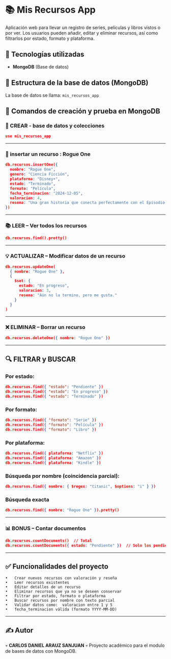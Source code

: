 # 📚 Mis Recursos App

Aplicación web para llevar un registro de series, películas y libros vistos o por ver. Los usuarios pueden añadir, editar y eliminar recursos, así como filtrarlos por estado, formato y plataforma.

## 🧩 Tecnologías utilizadas

- **MongoDB** (Base de datos)

## 📁 Estructura de la base de datos (MongoDB)

La base de datos se llama: `mis_recursos_app`

## 🧪 Comandos de creación y prueba en MongoDB
### 🧠 CREAR - base de datos y colecciones
```json
use mis_recursos_app
```
---

### 📌 insertar un recurso : Rogue One
```json
db.recursos.insertOne({
  nombre: "Rogue One",
  genero: "Ciencia Ficción",
  plataforma: "Disney+",
  estado: "Terminado",
  formato: "Película",
  fecha_terminacion: "2024-12-05",
  valoracion: 4,
  resena: "Una gran historia que conecta perfectamente con el Episodio IV."
})
```
---

### 📚 LEER – Ver todos los recursos
```json
db.recursos.find().pretty()
```
---

### 💡 ACTUALIZAR – Modificar datos de un recurso

```json
db.recursos.updateOne(
  { nombre: "Rogue One" },
  {
    $set: {
      estado: "En progreso",
      valoracion: 3,
      resena: "Aún no la termino, pero me gusta."
    }
  }
)
```
---

### ❌ ELIMINAR – Borrar un recurso

```json
db.recursos.deleteOne({ nombre: "Rogue One" })
```
---

## 🔍 FILTRAR y BUSCAR
### Por estado:
```json
db.recursos.find({ "estado": "Pendiente" })
db.recursos.find({ "estado": "En progreso" })
db.recursos.find({ "estado": "Terminado" })
```

### Por formato:
```json
db.recursos.find({ "formato": "Serie" })
db.recursos.find({ "formato": "Película" })
db.recursos.find({ "formato": "Libro" })
```

### Por plataforma:
```json
db.recursos.find({ plataforma: "Netflix" })
db.recursos.find({ plataforma: "Amazon" })
db.recursos.find({ plataforma: "Kindle" })
```

###  Búsqueda por nombre (coincidencia parcial):
```json
db.recursos.find({ nombre: { $regex: "titanic", $options: "i" } })
```

###  Búsqueda exacta
```json
db.recursos.find({ nombre: "Rogue One" }).pretty()
```
---

### 📊 BONUS – Contar documentos
```json
db.recursos.countDocuments()  // Total
db.recursos.countDocuments({ estado: "Pendiente" })  // Solo los pendientes
```
---

## ✅ Funcionalidades del proyecto

	•	Crear nuevos recursos con valoración y reseña
	•	Leer recursos existentes
	•	Editar detalles de un recurso
	•	Eliminar recursos que ya no se deseen conservar
	•	Filtrar por estado, formato o plataforma
	•	Buscar recursos por nombre con texto parcial
	•	Validar datos como:  valoracion entre 1 y 5
	•	fecha_terminacion válida (formato YYYY-MM-DD)
---

## ✍ Autor

💀 **CARLOS DANIEL ARAUZ SANJUAN**  💀
Proyecto académico para el modulo de bases de datos con MongoDB.
